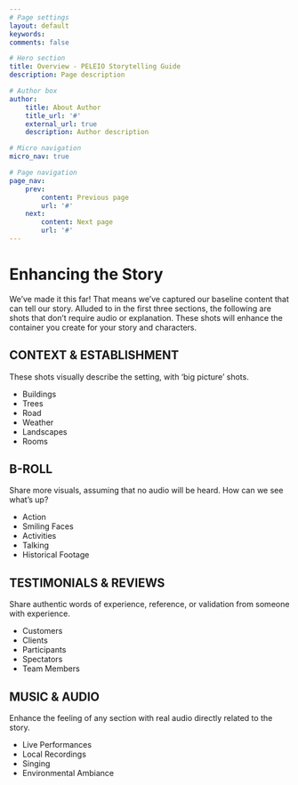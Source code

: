 ```yaml
---
# Page settings
layout: default
keywords:
comments: false

# Hero section
title: Overview - PELEIO Storytelling Guide
description: Page description

# Author box
author:
    title: About Author
    title_url: '#'
    external_url: true
    description: Author description

# Micro navigation
micro_nav: true

# Page navigation
page_nav:
    prev:
        content: Previous page
        url: '#'
    next:
        content: Next page
        url: '#'
---
```



# Enhancing the Story
We’ve made it this far! That means we’ve captured our baseline content that can tell our story. Alluded to in the first three sections, the following are shots that don’t require audio or explanation. These shots will enhance the container you create for your story and characters.

## CONTEXT & ESTABLISHMENT
These shots visually describe the setting, with ‘big picture’ shots.

* Buildings
* Trees
* Road
* Weather
* Landscapes
* Rooms

## B-ROLL
Share more visuals, assuming that no audio will be heard. How can we see what’s up?

* Action
* Smiling Faces
* Activities
* Talking
* Historical Footage

## TESTIMONIALS & REVIEWS
Share authentic words of experience, reference, or validation from someone with experience.

* Customers
* Clients
* Participants
* Spectators
* Team Members


## MUSIC & AUDIO
Enhance the feeling of any section with real audio directly related to the story.

* Live Performances
* Local Recordings
* Singing 
* Environmental Ambiance
